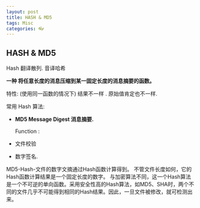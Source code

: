 ```yaml
---
layout: post
title: HASH & MD5
tags: Misc
categories: 👓
---
```


## HASH & MD5

Hash 翻译散列. 音译哈希

**一种 将任意长度的消息压缩到某一固定长度的消息摘要的函数。**


特性: 
(使用同一函数的情况下)
结果不一样 . 原始值肯定也不一样.

常用 Hash 算法:

- **MD5  Message Digest 消息摘要.**


  Function :
 
- 文件校验
- 数字签名.


MD5-Hash-文件的数字文摘通过Hash函数计算得到。
不管文件长度如何，它的Hash函数计算结果是一个固定长度的数字。
与加密算法不同，这一个Hash算法是一个不可逆的单向函数。采用安全性高的Hash算法，如MD5、SHA时，两个不同的文件几乎不可能得到相同的Hash结果。因此，一旦文件被修改，就可检测出来。

